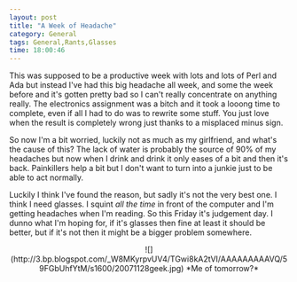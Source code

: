```yaml
---
layout: post
title: "A Week of Headache"
category: General
tags: General,Rants,Glasses
time: 18:00:46
---
```

This was supposed to be a productive week with lots and lots of Perl and Ada but instead I've had this big headache all week, and some the week before and it's gotten pretty bad so I can't really concentrate on anything really. The electronics assignment was a bitch and it took a looong time to complete, even if all I had to do was to rewrite some stuff. You just love when the result is completely wrong just thanks to a misplaced minus sign.

So now I'm a bit worried, luckily not as much as my girlfriend, and what's the cause of this? The lack of water is probably the source of 90% of my headaches but now when I drink and drink it only eases of a bit and then it's back. Painkillers help a bit but I don't want to turn into a junkie just to be able to act normally.

Luckily I think I've found the reason, but sadly it's not the very best one. I think I need glasses. I squint *all the time* in front of the computer and I'm getting headaches when I'm reading. So this Friday it's judgement day. I dunno what I'm hoping for, if it's glasses then fine at least it should be better, but if it's not then it might be a bigger problem somewhere.

<center>![](http://3.bp.blogspot.com/_W8MKyrpvUV4/TGwi8kA2tVI/AAAAAAAAAVQ/59FGbUhfYtM/s1600/20071128geek.jpg)   
*Me of tomorrow?*</center>

